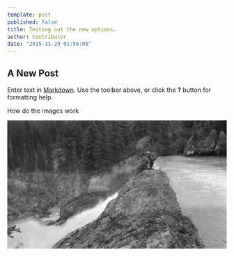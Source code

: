 ```yaml
---
template: post
published: false
title: Testing out the new options.
author: Contributor
date: "2015-11-29 01:56:00"
---
```


## A New Post

Enter text in [Markdown](http://daringfireball.net/projects/markdown/). Use the toolbar above, or click the **?** button for formatting help.

How do the images work

![tumblr_nfps65VLWa1sfie3io1_1280.jpg](/root/media/tumblr_nfps65VLWa1sfie3io1_1280.jpg)